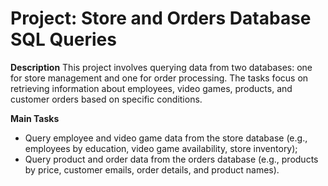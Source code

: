 # Project: Store and Orders Database SQL Queries
**Description**
This project involves querying data from two databases: one for store management and one for order processing. The tasks focus on retrieving information about employees, video games, products, and customer orders based on specific conditions.

**Main Tasks**
- Query employee and video game data from the store database (e.g., employees by education, video game availability, store inventory);
- Query product and order data from the orders database (e.g., products by price, customer emails, order details, and product names).

